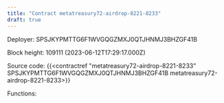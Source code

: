 ```yaml
---
title: "Contract metatreasury72-airdrop-8221-8233"
draft: true
---
```

Deployer: SPSJKYPMTTG6F1WVGQGZMXJ0QTJHNMJ3BHZGF41B


 



Block height: 109111 (2023-06-12T17:29:17.000Z)

Source code: {{<contractref "metatreasury72-airdrop-8221-8233" SPSJKYPMTTG6F1WVGQGZMXJ0QTJHNMJ3BHZGF41B metatreasury72-airdrop-8221-8233>}}

Functions:


